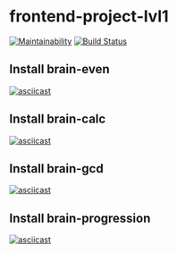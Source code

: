 # frontend-project-lvl1

[![Maintainability](https://api.codeclimate.com/v1/badges/ccc478bc4631cfa4b470/maintainability)](https://codeclimate.com/github/nummyn0rih/frontend-project-lvl1/maintainability) [![Build Status](https://travis-ci.org/nummyn0rih/frontend-project-lvl1.svg?branch=master)](https://travis-ci.org/nummyn0rih/frontend-project-lvl1)

## Install brain-even
[![asciicast](https://asciinema.org/a/281363.svg)](https://asciinema.org/a/281363)
## Install brain-calc
[![asciicast](https://asciinema.org/a/281892.svg)](https://asciinema.org/a/281892)
## Install brain-gcd
[![asciicast](https://asciinema.org/a/cKQzxmhfZsM4XGJfn0PNwAMRk.svg)](https://asciinema.org/a/cKQzxmhfZsM4XGJfn0PNwAMRk)
## Install brain-progression
[![asciicast](https://asciinema.org/a/282169.svg)](https://asciinema.org/a/282169)